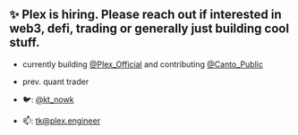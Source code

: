 ## ✨ Plex is hiring. Please reach out if interested in web3, defi, trading or generally just building cool stuff. 

- currently building [@Plex_Official](https://twitter.com/Plex_Official) and contributing [@Canto_Public](https://twitter.com/CantoPublic)

- prev. quant trader

- 🐦: [@kt_nowk](https://twitter.com/kt_nowk)

- 📫: tk@plex.engineer


<!--
**tkkwon1998/tkkwon1998** is a ✨ _special_ ✨ repository because its `README.md` (this file) appears on your GitHub profile.

Here are some ideas to get you started:

- 🔭 I’m currently working on ...
- 🌱 I’m currently learning ...
- 👯 I’m looking to collaborate on ...
- 🤔 I’m looking for help with ...
- 💬 Ask me about ...
- 📫 How to reach me: ...
- 😄 Pronouns: ...
- ⚡ Fun fact: ...
-->
